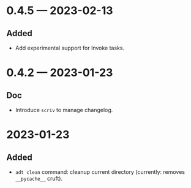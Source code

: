
<a id='changelog-0.4.5'></a>
# 0.4.5 — 2023-02-13

## Added

- Add experimental support for Invoke tasks.

<a id='changelog-0.4.2'></a>
# 0.4.2 — 2023-01-23

## Doc

- Introduce `scriv` to manage changelog.

# 2023-01-23

## Added

- `adt clean` command: cleanup current directory (currently: removes `__pycache__` cruft).
